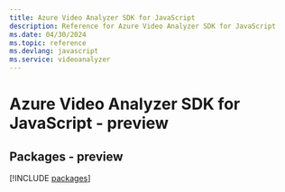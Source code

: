 ```yaml
---
title: Azure Video Analyzer SDK for JavaScript
description: Reference for Azure Video Analyzer SDK for JavaScript
ms.date: 04/30/2024
ms.topic: reference
ms.devlang: javascript
ms.service: videoanalyzer
---
```

# Azure Video Analyzer SDK for JavaScript - preview
## Packages - preview
[!INCLUDE [packages](video-analyzer-index.md)]